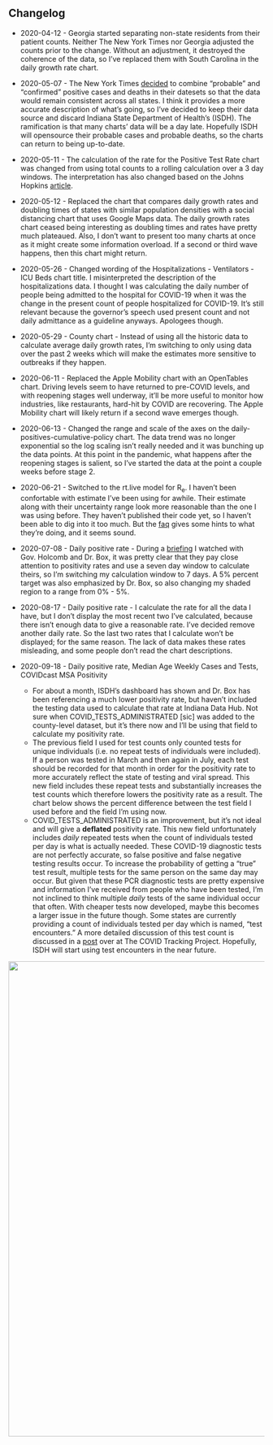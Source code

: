 
## Changelog

  - 2020-04-12 - Georgia started separating non-state residents from
    their patient counts. Neither The New York Times nor Georgia
    adjusted the counts prior to the change. Without an adjustment, it
    destroyed the coherence of the data, so I’ve replaced them with
    South Carolina in the daily growth rate chart.

  - 2020-05-07 - The New York Times
    [decided](https://github.com/nytimes/covid-19-data/blob/master/PROBABLE-CASES-NOTE.md)
    to combine “probable” and “confirmed” positive cases and deaths in
    their datesets so that the data would remain consistent across all
    states. I think it provides a more accurate description of what’s
    going, so I’ve decided to keep their data source and discard Indiana
    State Department of Health’s (ISDH). The ramification is that many
    charts’ data will be a day late. Hopefully ISDH will opensource
    their probable cases and probable deaths, so the charts can return
    to being up-to-date.  

  - 2020-05-11 - The calculation of the rate for the Positive Test Rate
    chart was changed from using total counts to a rolling calculation
    over a 3 day windows. The interpretation has also changed based on
    the Johns Hopkins
    [article](https://coronavirus.jhu.edu/testing/testing-positivity).  

  - 2020-05-12 - Replaced the chart that compares daily growth rates and
    doubling times of states with similar population densities with a
    social distancing chart that uses Google Maps data. The daily growth
    rates chart ceased being interesting as doubling times and rates
    have pretty much plateaued. Also, I don’t want to present too many
    charts at once as it might create some information overload. If a
    second or third wave happens, then this chart might return.  

  - 2020-05-26 - Changed wording of the Hospitalizations - Ventilators -
    ICU Beds chart title. I misinterpreted the description of the
    hospitalizations data. I thought I was calculating the daily number
    of people being admitted to the hospital for COVID-19 when it was
    the change in the present count of people hospitalized for COVID-19.
    It’s still relevant because the governor’s speech used present count
    and not daily admittance as a guideline anyways. Apologees though.  

  - 2020-05-29 - County chart - Instead of using all the historic data
    to calculate average daily growth rates, I’m switching to only using
    data over the past 2 weeks which will make the estimates more
    sensitive to outbreaks if they happen.  

  - 2020-06-11 - Replaced the Apple Mobility chart with an OpenTables
    chart. Driving levels seem to have returned to pre-COVID levels, and
    with reopening stages well underway, it’ll be more useful to monitor
    how industries, like restaurants, hard-hit by COVID are recovering.
    The Apple Mobility chart will likely return if a second wave emerges
    though.  

  - 2020-06-13 - Changed the range and scale of the axes on the
    daily-positives-cumulative-policy chart. The data trend was no
    longer exponential so the log scaling isn’t really needed and it was
    bunching up the data points. At this point in the pandemic, what
    happens after the reopening stages is salient, so I’ve started the
    data at the point a couple weeks before stage 2.  

  - 2020-06-21 - Switched to the rt.live model for R<sub>e</sub>. I
    haven’t been confortable with estimate I’ve been using for awhile.
    Their estimate along with their uncertainty range look more
    reasonable than the one I was using before. They haven’t published
    their code yet, so I haven’t been able to dig into it too much. But
    the [faq](https://rt.live/faq) gives some hints to what they’re
    doing, and it seems sound.  

  - 2020-07-08 - Daily positive rate - During a
    [briefing](https://twitter.com/i/broadcasts/1ypKdwaqLegxW) I watched
    with Gov. Holcomb and Dr. Box, it was pretty clear that they pay
    close attention to positivity rates and use a seven day window to
    calculate theirs, so I’m switching my calculation window to 7 days.
    A 5% percent target was also emphasized by Dr. Box, so also changing
    my shaded region to a range from 0% - 5%.  

  - 2020-08-17 - Daily positive rate - I calculate the rate for all the
    data I have, but I don’t display the most recent two I’ve
    calculated, because there isn’t enough data to give a reasonable
    rate. I’ve decided remove another daily rate. So the last two rates
    that I calculate won’t be displayed; for the same reason. The lack
    of data makes these rates misleading, and some people don’t read the
    chart descriptions.  

  - 2020-09-18 - Daily positive rate, Median Age Weekly Cases and Tests,
    COVIDcast MSA Positivity
    
      - For about a month, ISDH’s dashboard has shown and Dr. Box has
        been referencing a much lower positivity rate, but haven’t
        included the testing data used to calculate that rate at Indiana
        Data Hub. Not sure when COVID\_TESTS\_ADMINISTRATED \[sic\] was
        added to the county-level dataset, but it’s there now and I’ll
        be using that field to calculate my positivity rate.  
      - The previous field I used for test counts only counted tests for
        unique individuals (i.e. no repeat tests of individuals were
        included). If a person was tested in March and then again in
        July, each test should be recorded for that month in order for
        the positivity rate to more accurately reflect the state of
        testing and viral spread. This new field includes these repeat
        tests and substantially increases the test counts which
        therefore lowers the positivity rate as a result. The chart
        below shows the percent difference between the test field I used
        before and the field I’m using now.  
      - COVID\_TESTS\_ADMINISTRATED is an improvement, but it’s not
        ideal and will give a **deflated** positivity rate. This new
        field unfortunately includes *daily* repeated tests when the
        count of individuals tested per day is what is actually needed.
        These COVID-19 diagnostic tests are not perfectly accurate, so
        false positive and false negative testing results occur. To
        increase the probability of getting a “true” test result,
        multiple tests for the same person on the same day may occur.
        But given that these PCR diagnostic tests are pretty expensive
        and information I’ve received from people who have been tested,
        I’m not inclined to think multiple *daily* tests of the same
        individual occur that often. With cheaper tests now developed,
        maybe this becomes a larger issue in the future though. Some
        states are currently providing a count of individuals tested per
        day which is named, “test encounters.” A more detailed
        discussion of this test count is discussed in a
        [post](https://covidtracking.com/blog/counting-covid-19-tests)
        over at The COVID Tracking Project. Hopefully, ISDH will start
        using test encounters in the near future.

<img src="C:/Users/tbats/Documents/R/Projects/Indiana-COVID-19-Tracker/plots/tests-adminvsind-percdiff.png" width="935" />
